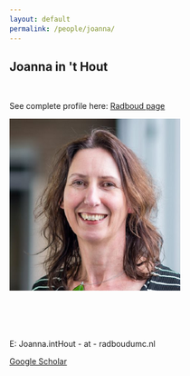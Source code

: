```yaml
---
layout: default
permalink: /people/joanna/
---
```


<h2>Joanna in 't Hout</h2>

<div class="row">
    <div class="col-8">
        <br>
      <p>See complete profile here: <a href="https://www.radboudumc.nl/en/people/joanna-in-t-hout">Radboud page</a>
        </p>
    </div>
    <div class="col-4">
        <img class="card-img-top" src="/assets/pictures/people/joanna_sq.png" alt="" style="width:60%"/>
    </div>
</div>

  
<br>
<br> 


<br>
<br>
<p>E: Joanna.intHout - at - radboudumc.nl</p>
<p><a href="https://scholar.google.nl/citations?user=tQh0aEgAAAAJ&hl=nl">Google Scholar</a></p>  












